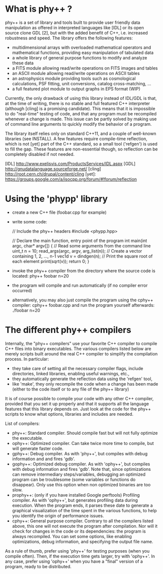 What is phy++ ?
===============

phy++ is a set of library and tools built to provide user friendly data manipulation as offered in interpreted languages like [IDL] or its open source clone GDL [2], but with the added benefit of C++, i.e. increased robustness and speed. The library offers the following features:

 - multidimensional arrays with overloaded mathematical operators and
   mathematical functions, providing easy manipulation of tabulated data
 - a whole library of general purpose functions to modify and analyze these data
 - a FITS module allowing read/write operations on FITS images and tables
 - an ASCII module allowing read/write operations on ASCII tables
 - an astrophysics module providing tools such as cosmological calculations,
   PSF fitting, unit conversions, catalog cross-matching, ...
 - a full featured plot module to output graphs in EPS format (WIP)

Currently, the only drawback of using this library instead of IDL/GDL is that, at the time of writing, there is no stable and full featured C++ interpreter (although [cling] is a promising candidate). This means that it is impossible to do "real-time" testing of code, and that any program must be recompiled whenever a change is made. This issue can be partly solved by making use of command line arguments to quickly modify the behavior of a program.

The library itself relies only on standard C++11, and a couple of well-known libraries (see INSTALL). A few features require compile-time reflection, which is not [yet] part of the C++ standard, so a small tool ('refgen') is used to fill the gap. These features are non-essential though, so reflection can be completely disabled if not needed.

[IDL] http://www.exelisvis.com/ProductsServices/IDL.aspx
[GDL] http://gnudatalanguage.sourceforge.net/
[cling] http://root.cern.ch/drupal/content/cling
[yet]: https://groups.google.com/a/isocpp.org/forum/#!forum/reflection


Using the 'phypp' library
=========================

 - create a new C++ file (foobar.cpp for example)
 - write some code:

    // Include the phy++ headers
    #include <phypp.hpp>

    // Declare the main function, entry point of the program
    int main(int argc, char* argv[]) {
        // Read some arguments from the command line
        uint_t n = 10;
        read_args(argc, argv, arg_list(n));
        // Create a vector containing 1, 2, ..., n-1
        vec1d v = dindgen(n);
        // Print the square root of each element
        print(sqrt(v));
        return 0;
    }

 - invoke the phy++ compiler from the directory where the source code is
   located: phy++ foobar n=20
 - the program will compile and run automatically (if no compiler error
   occurred)
 - alternatively, you may also just compile the program using the cphy++
   compiler: cphy++ foobar.cpp
   and run the program yourself afterwards: ./foobar n=20


The different phy++ compilers
=============================

Internally, the "phy++ compilers" use your favorite C++ compiler to compile C++
files into binary executables. The various compilers listed below are merely
scripts built around the real C++ compiler to simplify the compilation process.
In particular:
 - they take care of setting all the necessary compiler flags, include
   directories, linked libraries, enabling useful warnings, etc.,
 - they automatically generate the reflection data using the 'refgen' tool,
 - like 'make', they only recompile the code when a change has been made (either
   to the code itself or to any file of the phy++ library)

It is of course possible to compile your code with any other C++ compiler,
provided that you set it up properly and that it supports all the language
features that this library depends on. Just look at the code for the phy++
scripts to know what options, libraries and includes are needed.

List of compilers:
 - phy++:
    Standard compiler. Should compile fast but will not fully optimize the
    executable.
 - ophy++:
    Optimized compiler. Can take twice more time to compile, but will generate
    faster code.
 - gphy++:
    Debug compiler. As with 'phy++', but compiles with debug information and
    and fires 'gdb'.
 - gophy++:
    Optimized debug compiler. As with 'ophy++', but compiles with debug
    information and fires 'gdb'. Note that, since optimizations can remove
    intermediary steps/variables, debugging an optimized program can be
    troublesome (some variables or functions do disappear). Only use this option
    when non optimized binaries are too slow.
 - prophy++: (only if you have installed Google perftools)
    Profiling compiler. As with 'ophy++', but generates profiling data during
    execution. When the program ends, it parses these date to generate a
    graphical visualization of the time spent in the various functions, to help
    you identify the origin of performance issues.
 - cphy++:
    General purpose compiler. Contrary to all the compilers listed above, this
    one will not execute the program after compilation. Nor will it check for
    changes in the code or its dependencies: the program is always recompiled.
    You can set some options, like enabling optimizations, debug information,
    and specifying the output file name.

As a rule of thumb, prefer using 'phy++' for testing purposes (when you compile
often). Then, if the execution time gets larger, try with 'ophy++'. In any case,
prefer using 'ophy++' when you have a "final" version of a program, ready to be
distributed.
